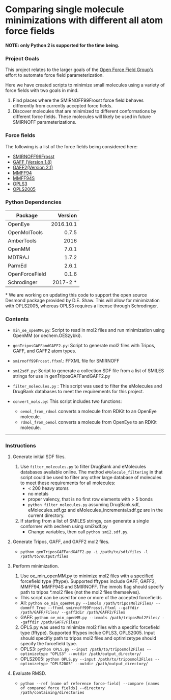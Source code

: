 # Comparing single molecule minimizations with different all atom force fields

**NOTE: only Python 2 is supported for the time being.**

### Project Goals

This project relates to the larger goals of the
[Open Force Field Group's](https://github.com/open-forcefield-group)
effort to automate force field parameterization.

Here we have created scripts to minimize small molecules using a variety of force fields with two goals in mind.
1. Find places where the SMIRNOFF99Frosst force field behaves differently from currently accepted force fields.
2. Discover molecules that are minimized to different conformations by different force fields. These molecules will likely be used in future SMIRNOFF parameterizations.

### Force fields

The following is a list of the force fields being considered here:

* [SMIRNOFF99Frosst](https://github.com/open-forcefield-group/smirnoff99Frosst)
* [GAFF (Version 1.8)](http://ambermd.org/antechamber/gaff.html)
* [GAFF2(Version 2.1)](https://mulan.swmed.edu/group/gaff.php)
* [MMFF94](http://open-babel.readthedocs.io/en/latest/Forcefields/mmff94.html)
* [MMFF94S](http://open-babel.readthedocs.io/en/latest/Forcefields/mmff94.html)
* [OPLS3](http://pubs.acs.org/doi/abs/10.1021/acs.jctc.5b00864)
* [OPLS2005](http://dx.doi.org/10.1002/jcc.20292)

### Python Dependencies

| Package             | Version   |
| -------             | -------:  |
|OpenEye              | 2016.10.1 |
|OpenMolTools         | 0.7.5     |
|AmberTools           | 2016      |
|OpenMM               | 7.0.1     |
|MDTRAJ               | 1.7.2     |
|ParmEd               | 2.6.1     |
|OpenForceField       | 0.1.6     |
|Schrodinger          | 2017-2  \*|

\* We are working on updating this code to support the open source Desmond package provided by D.E. Shaw. This will allow for minimization with OPLS2005, whereas OPLS3 requires a license through Schrodinger.

### Contents

* `min_oe_openMM.py`: Script to read in mol2 files and run minimization using OpenMM (or oechem.OESzybki).

* `genTriposGAFFandGAFF2.py`: Script to generate mol2 files with Tripos, GAFF, and GAFF2 atom types.

* `smirnoff99Frosst.ffxml`: FFXML file for SMIRNOFF

* `smi2sdf.py`: Script to generate a collection SDF file from a list of SMILES strings for use in genTriposGAFFandGAFF2.py

* `filter_molecules.py` : This script was used to filter the eMolecules and DrugBank databases to meet the requirements for this project.

* `convert_mols.py`: This script includes two functions:
    - `oemol_from_rdmol` converts a molecule from RDKit to an OpenEye molecule.
    - `rdmol_from_oemol` converts a molecule from OpenEye to an RDKit molecule.

______

### Instructions

1. Generate initial SDF files.
    1. Use `filter_molecules.py` to filter DrugBank and eMolecules databases available online. The method `eMolecule_filtering` in that script could be used to filter any other large database of molecules to meet these requirements for all molecules:
        * < 200 heavy atoms
        * no metals
        * proper valency, that is no first row elements with > 5 bonds
        * `python filter_molecules.py` assuming DrugBank.sdf, eMolecules.sdf.gz and eMolecules_incremental.sdf.gz are in the current directory.
    2. If starting from a list of SMILES strings, can generate a single conformer with oechem using smi2sdf.py
        * Change variables, then call `python smi2.sdf.py`.

2. Generate Tripos, GAFF, and GAFF2 mol2 files.
    * `python genTriposGAFFandGAFF2.py -i /path/to/sdf/files -l /path/to/output/files`
3. Perform minimization.
   1. Use oe_min_openMM.py to minimize mol2 files with a specified forcefield type (fftype). Supported fftypes include GAFF, GAFF2, MMFF94, MMFF94S and SMIRNOFF. The inmols flag should specify path to tripos \*.mol2 files (not the mol2 files themselves).

    * This script can be used for one or more of the accepted forcefields
    * All: `python oe_min_openMM.py --inmols /path/triposMol2Files/ --dommff True --ffxml smirnoff99Frosst.ffxml --gaffdir /path/GAFF/Files/ --gaff2dir /path/GAFF2/Files`
    * GAFF: `python oe_min_openMM.py --inmols /path/triposMol2Files/ --gaffdir /path/GAFF/Files/`

   2. OPLS.py was used to minimize mol2 files with a specific forcefield type (fftype). Supported fftypes inclue OPLS3, OPLS2005. Input should specifiy path to tripos mol2 files and optimizetype should specify the forcefield type.
   * OPLS3: `python OPLS.py --input /path/to/triposmol2Files --optimizetype "OPLS3" --outdir /path/output_directory/`
   * OPLS2005: `python OPLS.py --input /path/to/triposmol2Files --optimizetype "OPLS2005" --outdir /path/output_directory/`

4. Evaluate RMSD.
   * `python --ref [name of reference force-field] --compare [names of compared force fields] --directory /path/containing/directories`
